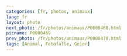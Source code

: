 ```yaml
---
categories: [fr, photos, animaux]
lang: fr
layout: photo
next_photo: /fr/photos/animaux/P0000468.html
picname: P0000469
prev_photo: /fr/photos/animaux/P0000470.html
tags: [Animal, Fotofalle, Geier]
---
```


